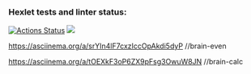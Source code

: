 ### Hexlet tests and linter status:
[![Actions Status](https://github.com/Crenby/frontend-project-44/actions/workflows/hexlet-check.yml/badge.svg)](https://github.com/Crenby/frontend-project-44/actions)
<a href="https://codeclimate.com/github/Crenby/frontend-project-44/maintainability"><img src="https://api.codeclimate.com/v1/badges/faa97de2821ae6423bf5/maintainability" /></a>

https://asciinema.org/a/srYIn4lF7cxzIccOpAkdi5dyP //brain-even

https://asciinema.org/a/tOEXkF3oP6ZX9pFsg3OwuW8JN //brain-calc
